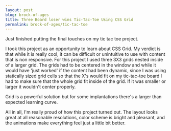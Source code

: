 ```yaml
---
layout: post
blog: brock-of-ages
title: Three Board loser wins Tic-Tac-Toe Using CSS Grid
permalink: brock-of-ages/tic-tac-toe
---
```

Just finished putting the final touches on my tic tac toe project.

I took this project as an opportunity to learn about CSS Grid. My verdict is that while it is really cool, it can be difficult or unintuitive to use with content that is non responsive. For this project I used three 3X3 grids nested inside of a larger grid. The grids had to be centered in the window and while it would have 'just worked' if the content had been dynamic, since I was using statically sized grid cells so that the X's would fit on my tic-tac-toe board I had to make sure that the whole grid fit inside of the grid. If it was smaller or larger it wouldn't center properly.

Grid is a powerful solution but for some implantations there's a larger than expected learning curve.

All in all, I'm really proud of how this project turned out. The layout looks great at all reasonable resolutions, color scheme is bright and pleasant, and the animations make everything feel just a little bit better.